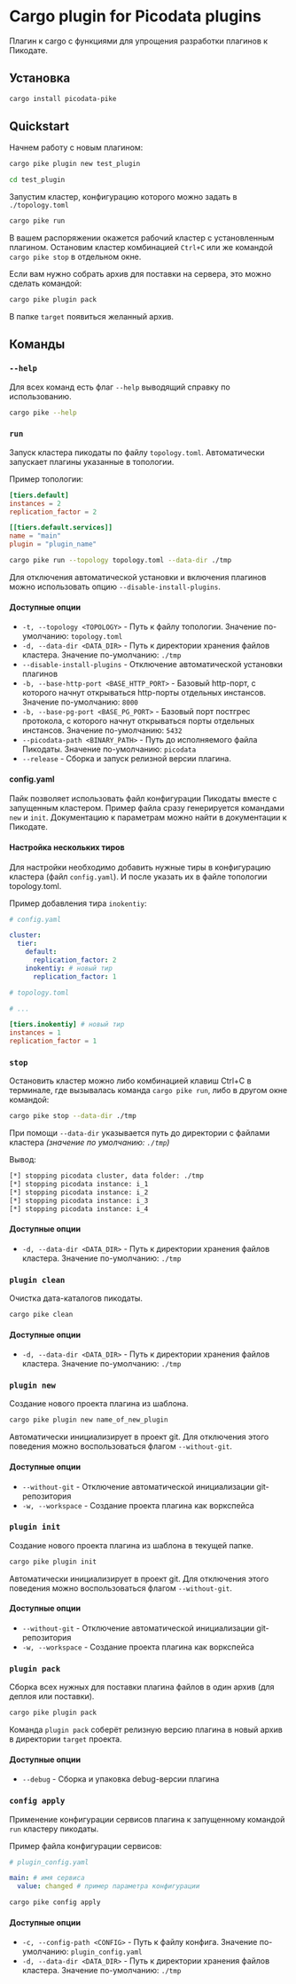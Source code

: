 # Cargo plugin for Picodata plugins

Плагин к cargo с функциями для упрощения разработки плагинов к Пикодате.

## Установка

```bash
cargo install picodata-pike
```

## Quickstart

Начнем работу с новым плагином:

```bash
cargo pike plugin new test_plugin

cd test_plugin
```

Запустим кластер, конфигурацию которого можно задать в `./topology.toml`

```bash
cargo pike run
```

В вашем распоряжении окажется рабочий кластер с установленным плагином.
Остановим кластер комбинацией `Ctrl+C` или же командой `cargo pike stop` в отдельном окне.

Если вам нужно собрать архив для поставки на сервера, это можно сделать командой:

```bash
cargo pike plugin pack
```

В папке `target` появиться желанный архив.

## Команды

### `--help`

Для всех команд есть флаг `--help` выводящий справку по использованию.

```bash
cargo pike --help
```

### `run`

Запуск кластера пикодаты по файлу `topology.toml`. Автоматически запускает плагины указанные в топологии.

Пример топологии:

```toml
[tiers.default]
instances = 2
replication_factor = 2

[[tiers.default.services]]
name = "main"
plugin = "plugin_name"
```

```bash
cargo pike run --topology topology.toml --data-dir ./tmp
```

Для отключения автоматической установки и включения плагинов можно использовать опцию `--disable-install-plugins`.

#### Доступные опции

- `-t, --topology <TOPOLOGY>` - Путь к файлу топологии. Значение по-умолчанию: `topology.toml`
- `-d, --data-dir <DATA_DIR>` - Путь к директории хранения файлов кластера. Значение по-умолчанию: `./tmp`
- `--disable-install-plugins` - Отключение автоматической установки плагинов
- `-b, --base-http-port <BASE_HTTP_PORT>` - Базовый http-порт, с которого начнут открываться http-порты отдельных инстансов. Значение по-умолчанию: `8000`
- `-b, --base-pg-port <BASE_PG_PORT>` - Базовый порт постгрес протокола, с которого начнут открываться порты отдельных инстансов. Значение по-умолчанию: `5432`
- `--picodata-path <BINARY_PATH>` - Путь до исполняемого файла Пикодаты. Значение по-умолчанию: `picodata`
- `--release` - Сборка и запуск релизной версии плагина.

#### config.yaml

Пайк позволяет использовать файл конфигурации Пикодаты вместе с запущенным кластером. Пример файла сразу генерируется командами `new` и `init`. Документацию к параметрам можно найти в документации к Пикодате.

#### Настройка нескольких тиров

Для настройки необходимо добавить нужные тиры в конфигурацию кластера (файл `config.yaml`). И после указать их в файле топологии topology.toml.

Пример добавления тира `inokentiy`:

```yaml
# config.yaml

cluster:
  tier:
    default:
      replication_factor: 2
    inokentiy: # новый тир
      replication_factor: 1
```

```toml
# topology.toml

# ...

[tiers.inokentiy] # новый тир
instances = 1
replication_factor = 1
```

### `stop`

Остановить кластер можно либо комбинацией клавиш Ctrl+C в терминале, где вызывалась команда `cargo pike run`, либо в другом окне командой:

```bash
cargo pike stop --data-dir ./tmp
```

При помощи `--data-dir` указывается путь до директории с файлами кластера _(значение по умолчанию: `./tmp`)_

Вывод:

```bash
[*] stopping picodata cluster, data folder: ./tmp
[*] stopping picodata instance: i_1
[*] stopping picodata instance: i_2
[*] stopping picodata instance: i_3
[*] stopping picodata instance: i_4
```

#### Доступные опции

- `-d, --data-dir <DATA_DIR>` - Путь к директории хранения файлов кластера. Значение по-умолчанию: `./tmp`

### `plugin clean`

Очистка дата-каталогов пикодаты.

```bash
cargo pike clean
```

#### Доступные опции

- `-d, --data-dir <DATA_DIR>` - Путь к директории хранения файлов кластера. Значение по-умолчанию: `./tmp`

### `plugin new`

Создание нового проекта плагина из шаблона.

```bash
cargo pike plugin new name_of_new_plugin
```

Автоматически инициализирует в проект git. Для отключения этого поведения можно воспользоваться флагом `--without-git`.

#### Доступные опции

- `--without-git` - Отключение автоматической инициализации git-репозитория
- `-w, --workspace` - Создание проекта плагина как воркспейса

### `plugin init`

Создание нового проекта плагина из шаблона в текущей папке.

```bash
cargo pike plugin init
```

Автоматически инициализирует в проект git. Для отключения этого поведения можно воспользоваться флагом `--without-git`.

#### Доступные опции

- `--without-git` - Отключение автоматической инициализации git-репозитория
- `-w, --workspace` - Создание проекта плагина как воркспейса

### `plugin pack`

Сборка всех нужных для поставки плагина файлов в один архив (для деплоя или поставки).

```bash
cargo pike plugin pack
```

Команда `plugin pack` соберёт релизную версию плагина в новый архив в директории `target` проекта.

#### Доступные опции

- `--debug` - Сборка и упаковка debug-версии плагина

### `config apply`

Применение конфигурации сервисов плагина к запущенному командой `run` кластеру пикодаты.

Пример файла конфигурации сервисов:

```yaml
# plugin_config.yaml

main: # имя сервиса
  value: changed # пример параметра конфигурации
```

```bash
cargo pike config apply
```

#### Доступные опции

- `-c, --config-path <CONFIG>` - Путь к файлу конфига. Значение по-умолчанию: `plugin_config.yaml`
- `-d, --data-dir <DATA_DIR>` - Путь к директории хранения файлов кластера. Значение по-умолчанию: `./tmp`

